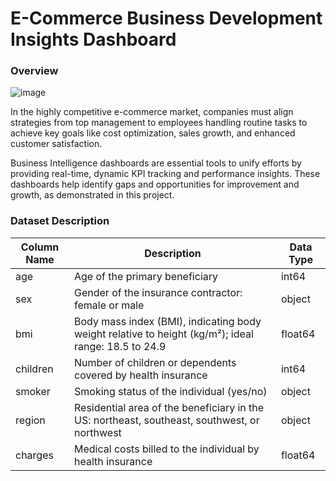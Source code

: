 # E-Commerce Business Development Insights Dashboard
### Overview
![image](https://github.com/user-attachments/assets/f2ff912a-ce8c-4abb-b6d9-430ed2f14cf8)


In the highly competitive e-commerce market, companies must align strategies from top management to employees handling routine tasks to achieve key goals like cost optimization, sales growth, and enhanced customer satisfaction.

Business Intelligence dashboards are essential tools to unify efforts by providing real-time, dynamic KPI tracking and performance insights. These dashboards help identify gaps and opportunities for improvement and growth, as demonstrated in this project.

### Dataset Description

| Column Name | Description | Data Type |
|-------------|-------------|-----------|
| age         | Age of the primary beneficiary | int64 |
| sex         | Gender of the insurance contractor: female or male | object |
| bmi         | Body mass index (BMI), indicating body weight relative to height (kg/m²); ideal range: 18.5 to 24.9 | float64 |
| children    | Number of children or dependents covered by health insurance | int64 |
| smoker      | Smoking status of the individual (yes/no) | object |
| region      | Residential area of the beneficiary in the US: northeast, southeast, southwest, or northwest | object |
| charges     | Medical costs billed to the individual by health insurance | float64 |
